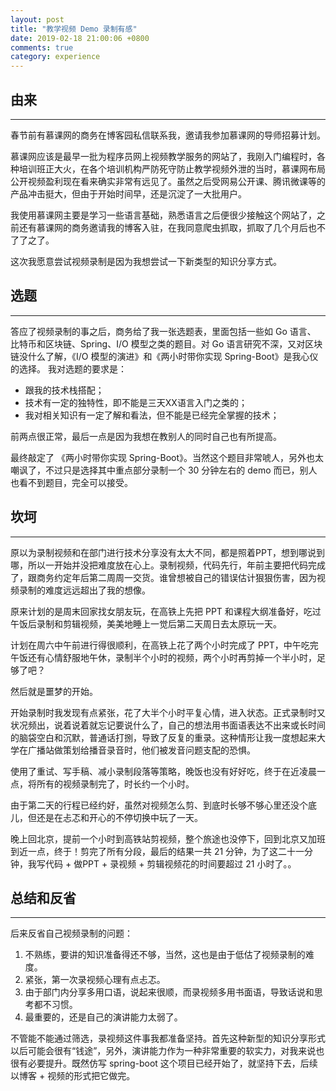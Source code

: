 ```yaml
---
layout: post
title: "教学视频 Demo 录制有感"
date: 2019-02-18 21:00:06 +0800
comments: true
category: experience
---
```

## 由来
---
春节前有慕课网的商务在博客园私信联系我，邀请我参加慕课网的导师招募计划。

慕课网应该是最早一批为程序员网上视频教学服务的网站了，我刚入门编程时，各种培训班正大火，在各个培训机构严防死守防止教学视频外泄的当时，慕课网布局公开视频盈利现在看来确实非常有远见了。虽然之后受网易公开课、腾讯微课等的产品冲击挺大，但由于开始时间早，还是沉淀了一大批用户。

我使用慕课网主要是学习一些语言基础，熟悉语言之后便很少接触这个网站了，之前还有慕课网的商务邀请我的博客入驻，在我同意爬虫抓取，抓取了几个月后也不了了之了。

这次我愿意尝试视频录制是因为我想尝试一下新类型的知识分享方式。

## 选题
---
答应了视频录制的事之后，商务给了我一张选题表，里面包括一些如 Go 语言、 比特币和区块链、Spring、I/O 模型之类的题目。对 Go 语言研究不深，又对区块链没什么了解，《I/O 模型的演进》和《两小时带你实现 Spring-Boot》是我心仪的选择。
我对选题的要求是：
- 跟我的技术栈搭配；
- 技术有一定的独特性，即不能是三天XX语言入门之类的；
- 我对相关知识有一定了解和看法，但不能是已经完全掌握的技术；

前两点很正常，最后一点是因为我想在教别人的同时自己也有所提高。

最终敲定了 《两小时带你实现 Spring-Boot》。当然这个题目非常唬人，另外也太嘲讽了，不过只是选择其中重点部分录制一个 30 分钟左右的 demo 而已，别人也看不到题目，完全可以接受。

## 坎坷
---
原以为录制视频和在部门进行技术分享没有太大不同，都是照着PPT，想到哪说到哪，所以一开始并没把难度放在心上。录制视频，代码先行，年前主要把代码完成了，跟商务约定年后第二周周一交货。谁曾想被自己的错误估计狠狠伤害，因为视频录制的难度远远超出了我的想像。

原来计划的是周末回家找女朋友玩，在高铁上先把 PPT 和课程大纲准备好，吃过午饭后录制和剪辑视频，美美地睡上一觉后第二天周日去太原玩一天。

计划在周六中午前进行得很顺利，在高铁上花了两个小时完成了 PPT，中午吃完午饭还有心情舒服地午休，录制半个小时的视频，两个小时再剪掉一个半小时，足够了吧？

然后就是噩梦的开始。

开始录制时我发现有点紧张，花了大半个小时平复心情，进入状态。正式录制时又状况频出，说着说着就忘记要说什么了，自己的想法用书面语表达不出来或长时间的脑袋空白和沉默，普通话打捌，导致了反复的重录。这种情形让我一度想起来大学在广播站做策划给播音录音时，他们被发音问题支配的恐惧。

使用了重试、写手稿、减小录制段落等策略，晚饭也没有好好吃，终于在近凌晨一点，将所有的视频录制完了，时长约一个小时。

由于第二天的行程已经约好，虽然对视频怎么剪、到底时长够不够心里还没个底儿，但还是在忐忑和开心的不停切换中玩了一天。

晚上回北京，提前一个小时到高铁站剪视频，整个旅途也没停下，回到北京又加班到近一点，终于！剪完了所有分段，最后的结果一共 21 分钟，为了这二十一分钟，我写代码 + 做PPT + 录视频 + 剪辑视频花的时间要超过 21 小时了。。

## 总结和反省
---
后来反省自己视频录制的问题：

1. 不熟练，要讲的知识准备得还不够，当然，这也是由于低估了视频录制的难度。
2. 紧张，第一次录视频心理有点忐忑。
3. 由于部门内分享多用口语，说起来很顺，而录视频多用书面语，导致话说和思考都不习惯。
4. 最重要的，还是自己的演讲能力太弱了。

不管能不能通过筛选，录视频这件事我都准备坚持。首先这种新型的知识分享形式以后可能会很有“钱途”，另外，演讲能力作为一种非常重要的软实力，对我来说也很有必要提升。既然仿写 spring-boot 这个项目已经开始了，就坚持下去，后续以博客 + 视频的形式把它做完。